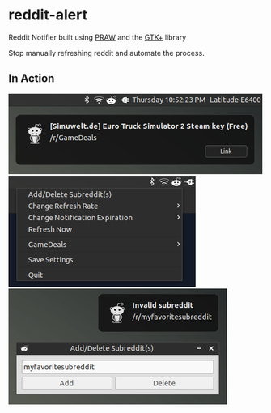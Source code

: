 # reddit-alert
Reddit Notifier built using [PRAW](https://github.com/praw-dev/praw/) and the [GTK+](http://www.gtk.org/) library

Stop manually refreshing reddit and automate the process. 

## In Action
![Diagram](https://github.com/ccheung1221/reddit-alert/blob/master/example-images/example-2.png)
![Diagram](https://github.com/ccheung1221/reddit-alert/blob/master/example-images/example-1.png) ![Diagram](https://github.com/ccheung1221/reddit-alert/blob/master/example-images/example-3.png)
